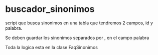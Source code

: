 # buscador_sinonimos
script que busca sinonimos en una tabla que tendremos 2 campos, id y palabra.


Se deben guardar los sinonimos separados por , en el campo palabra

Toda la logica esta en la clase FaqSinonimos
